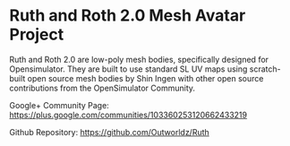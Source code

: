 # Ruth and Roth 2.0 Mesh Avatar Project

Ruth and Roth 2.0 are low-poly mesh bodies, specifically designed for Opensimulator. They are built to use standard SL UV maps using scratch-built open source mesh bodies by Shin Ingen with other open source contributions from the OpenSimulator Community.

Google+ Community Page:
https://plus.google.com/communities/103360253120662433219

Github Repository:
https://github.com/Outworldz/Ruth
